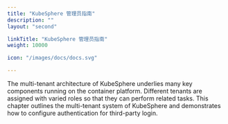 ```yaml
---
title: "KubeSphere 管理员指南"
description: ""
layout: "second"

linkTitle: "KubeSphere 管理员指南"
weight: 10000

icon: "/images/docs/docs.svg"

---
```


The multi-tenant architecture of KubeSphere underlies many key components running on the container platform. Different tenants are assigned with varied roles so that they can perform related tasks. This chapter outlines the multi-tenant system of KubeSphere and demonstrates how to configure authentication for third-party login.